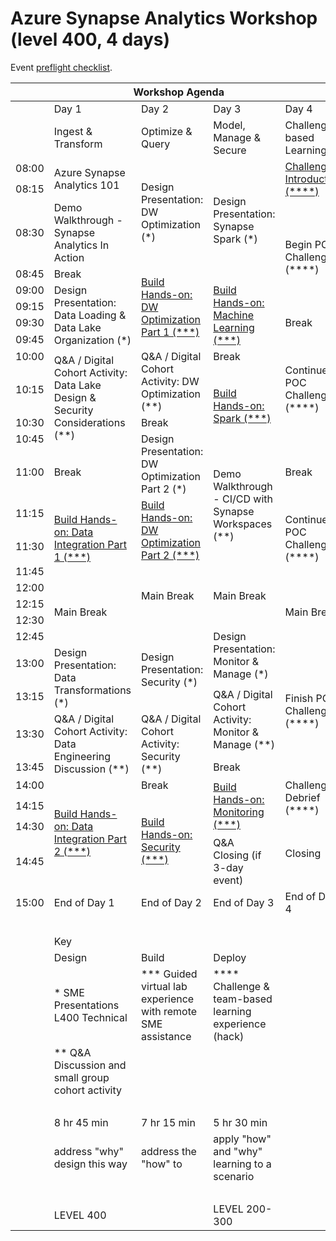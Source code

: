 # Azure Synapse Analytics Workshop (level 400, 4 days)

Event [preflight checklist](artifacts/environment-setup/README.md).

<table>
    <thead><tr>
        <th colspan=5>Workshop Agenda</th>
    </tr></thead>
    <tbody>
        <tr>
            <td>&nbsp;</td>
            <td>Day 1</td>
            <td>Day 2</td>
            <td>Day 3</td>
            <td>Day 4</td>
        </tr>
        <tr>
            <td>&nbsp;</td>
            <td>Ingest & Transform</td>
            <td>Optimize & Query</td>
            <td>Model, Manage & Secure</td>
            <td>Challenge-based Learning</td>
        </tr>
        <tr>
            <td>08:00</td>
            <td rowspan=2>Azure Synapse Analytics 101</td>
            <td rowspan=3>Design Presentation: DW Optimization (*)</td>
            <td rowspan=4>Design Presentation: Synapse Spark (*)</td>
            <td rowspan=2><a href="./day-04/challenge-introduction.md">Challenge Introduction (****)</a></td>
        </tr>
        <tr><td>08:15</td></tr>
        <tr>
            <td>08:30</td>
            <td rowspan=1>Demo Walkthrough - Synapse Analytics In Action</td>
            <td rowspan=4>Begin POC Challenge (****)</td>
        </tr>
        <tr>
            <td>08:45</td>
            <td>Break</td>
            <td rowspan=5><a href="./day-02/lab03-dw-optimization-part-1.md">Build Hands-on: DW Optimization Part 1 (***)</a></td>
        </tr>
        <tr>
            <td>09:00</td>
            <td rowspan=4>Design Presentation: Data Loading & Data Lake Organization (*)</td>
            <td rowspan=4><a href="./day-03/lab06-machine-learning.md">Build Hands-on: Machine Learning (***)</a></td>
        </tr>
        <tr>
            <td>09:15</td>
        </tr>
        <tr>
            <td>09:30</td>
            <td>Break</td>
        </tr>
        <tr>
            <td>09:45</td>
            <td rowspan=5>Continue POC Challenge (****)</td>
        </tr>
        <tr>
            <td>10:00</td>
            <td rowspan=4>Q&A / Digital Cohort Activity: Data Lake Design & Security Considerations (**)</td>
            <td rowspan=2>Q&A / Digital Cohort Activity: DW Optimization (**)</td>
            <td>Break</td>
        </tr>
        <tr>
            <td>10:15</td>
            <td rowspan=3><a href="./day-03/lab07-spark-ml.md">Build Hands-on: Spark (***)</a></td>
        </tr>
        <tr>
            <td>10:30</td>
            <td>Break</td>
        </tr>
        <tr>
            <td>10:45</td>
            <td rowspan=2>Design Presentation: DW Optimization Part 2 (*)</td>
        </tr>
        <tr>
            <td>11:00</td>
            <td>Break</td>
            <td rowspan=3>Demo Walkthrough - CI/CD with Synapse Workspaces (**)</td>
            <td>Break</td>
        </tr>
        <tr>
            <td>11:15</td>
            <td rowspan=3><a href="./day-01/lab01-data-integration-part-1.md">Build Hands-on: Data Integration Part 1 (***)</a></td>
            <td rowspan=2><a href="./day-02/lab04-dw-optimization-part-2.md">Build Hands-on: DW Optimization Part 2 (***)</a></td>
            <td rowspan=3>Continue POC Challenge (****)</td>
        </tr>
        <tr>
            <td>11:30</td>
        </tr>
        <tr>
            <td>11:45</td>
            <td rowspan=4>Main Break</td>
            <td rowspan=4>Main Break</td>
        </tr>
        <tr>
            <td>12:00</td>
            <td rowspan=4>Main Break</td>
            <td rowspan=4>Main Break</td>
        </tr>
        <tr>
            <td>12:15</td>
        </tr>
        <tr>
            <td>12:30</td>
        </tr>
        <tr>
            <td>12:45</td>
            <td rowspan=3>Design Presentation: Security (*)</td>
            <td rowspan=2>Design Presentation: Monitor & Manage (*)</td>
        </tr>
        <tr>
            <td>13:00</td>
            <td rowspan=2>Design Presentation: Data Transformations (*)</td>
            <td rowspan=4>Finish POC Challenge (****)</td>
        </tr>
        <tr>
            <td>13:15</td>
            <td rowspan=2>Q&A / Digital Cohort Activity: Monitor & Manage (**)</td>
        </tr>
        <tr>
            <td>13:30</td>
            <td rowspan=2>Q&A / Digital Cohort Activity: Data Engineering Discussion (**)</td>
            <td rowspan=2>Q&A / Digital Cohort Activity: Security (**)</td>
        </tr>
        <tr>
            <td>13:45</td>
            <td>Break</td>
        </tr>
        <tr>
            <td>14:00</td>
            <td rowspan=4><a href="./day-01/lab02-data-integration-part-2.md">Build Hands-on: Data Integration Part 2 (***)</a></td>
            <td>Break</td>
            <td rowspan=3><a href="./day-03/lab08-monitoring.md">Build Hands-on: Monitoring (***)</a></td>
            <td rowspan=2>Challenge Debrief (****)</td>
        </tr>
        <tr>
            <td>14:15</td>
            <td rowspan=3><a href="./day-02/lab05-security.md">Build Hands-on: Security (***)</a></td>
        </tr>
        <tr>
            <td>14:30</td>
            <td rowspan=2>Closing</td>
        </tr>
        <tr>
            <td>14:45</td>
            <td rowspan=1>Q&A<br/>Closing (if 3-day event)</td>
        </tr>
        <tr>
            <td>15:00</td>
            <td>End of Day 1</td>
            <td>End of Day 2</td>
            <td>End of Day 3</td>
            <td>End of Day 4</td>
        </tr>
        <tr><td colspan=5>&nbsp;</td></tr>
        <tr>
            <td>&nbsp;</td>
            <td colspan=3>Key</td>
            <td>&nbsp;</td>
        </tr>
        <tr>
            <td>&nbsp;</td>
            <td>Design</td>
            <td>Build</td>
            <td>Deploy</td>
            <td>&nbsp;</td>
        </tr>
        <tr>
            <td>&nbsp;</td>
            <td>* SME Presentations L400 Technical</td>
            <td>*** Guided virtual lab experience with remote SME assistance</td>
            <td>**** Challenge & team-based learning experience (hack)</td>
            <td>&nbsp;</td>
        </tr>
        <tr>
            <td>&nbsp;</td>
            <td>** Q&A Discussion and small group cohort activity</td>
            <td>&nbsp;</td>
            <td>&nbsp;</td>
            <td>&nbsp;</td>
        </tr>
        <tr><td>&nbsp;</td><td>&nbsp;</td><td>&nbsp;</td><td>&nbsp;</td><td>&nbsp;</td></tr>
        <tr>
            <td>&nbsp;</td>
            <td>8 hr 45 min</td>
            <td>7 hr 15 min</td>
            <td>5 hr 30 min</td>
            <td>&nbsp;</td>
        </tr>
        <tr>
            <td>&nbsp;</td>
            <td>address "why" design this way</td>
            <td>address the "how" to</td>
            <td>apply "how" and "why" learning to a scenario</td>
            <td>&nbsp;</td>
        </tr>
        <tr><td>&nbsp;</td><td>&nbsp;</td><td>&nbsp;</td><td>&nbsp;</td><td>&nbsp;</td></tr>
        <tr>
            <td>&nbsp;</td>
            <td colspan=2>LEVEL 400</td>
            <td>LEVEL 200-300</td>
            <td>&nbsp;</td>
        </tr>
    </tbody>
    </table>